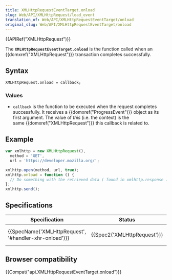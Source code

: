 ```yaml
---
title: XMLHttpRequestEventTarget.onload
slug: Web/API/XMLHttpRequest/load_event
translation_of: Web/API/XMLHttpRequestEventTarget/onload
original_slug: Web/API/XMLHttpRequestEventTarget/onload
---
```

{{APIRef("XMLHttpRequest")}}

The **`XMLHttpRequestEventTarget.onload`** is the function called when an {{domxref("XMLHttpRequest")}} transaction completes successfully.

## Syntax

    XMLHttpRequest.onload = callback;

### Values

- `callback` is the function to be executed when the request completes successfully. It receives a {{domxref("ProgressEvent")}} object as its first argument. The value of *this* (i.e. the context) is the same {{domxref("XMLHttpRequest")}} this callback is related to.

## Example

```js
var xmlhttp = new XMLHttpRequest(),
  method = 'GET',
  url = 'https://developer.mozilla.org/';

xmlhttp.open(method, url, true);
xmlhttp.onload = function () {
  // Do something with the retrieved data ( found in xmlhttp.response )
};
xmlhttp.send();
```

## Specifications

| Specification                                                            | Status                               | Comment                |
| ------------------------------------------------------------------------ | ------------------------------------ | ---------------------- |
| {{SpecName('XMLHttpRequest', '#handler-xhr-onload')}} | {{Spec2('XMLHttpRequest')}} | WHATWG living standard |

## Browser compatibility

{{Compat("api.XMLHttpRequestEventTarget.onload")}}
